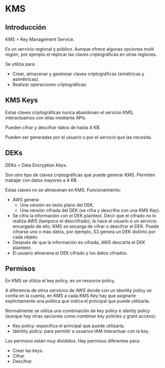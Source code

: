# KMS

## Introducción

KMS = Key Management Service.

Es un servicio regional y público. Aunque ofrece algunas opciones multi región, por ejemplo el replicar las claves criptográficas en otras regiones.

Se utiliza para:

- Crear, almacenar y gestionar claves criptográficas (simétricas y asimétricas).
- Realizar operaciones criptográficas.

## KMS Keys

Estas claves criptográficas nunca abandonan el servicio KMS, interactuamos con ellas mediante APIs.

Pueden cifrar y descifrar datos de hasta 4 KB.

Pueden ser generadas por el usuario o por el servicio que las necesita.

## DEKs

DEKs = Data Encryption Keys.

Son otro tipo de claves criptográficas que puede generar KMS. Permiten trabajar con datos mayores a 4 KB.

Estas claves no se almacenan en KMS. Funcionamiento:

- AWS genera:
  - Una versión en texto plano del DEK.
  - Una versión cifrada del DEK (se cifra y descrifra con una KMS Key).
- Se cifra la información con el DEK plaintext. Decir que el cifrado no lo realiza AWS (tampoco el descrifrado), lo hace el usuario o un servicio encargado de ello; KMS se encarga de cifrar o descifrar el DEK. Puede cifrarse uno o más datos, por ejemplo, S3 genera un DEK distinto por cada objeto.
- Después de que la información es cifrada, AWS descarta el DEK plaintext.
- El usuario almacena el DEK cifrado y los datos cifrados.

## Permisos

En KMS se utiliza el key policy, es un resource policy.

A diferencia de otros servicios de AWS donde con un identity policy se confía en la cuenta, en KMS a cada KMS Key hay que asignarle explícitamente una política que indica el principal que puede utilizarla.

Normalmente se utiliza una combinación de key policy e identiy policy (aunque hay otras opciones como combinar key policies y grant access):

- Key policy: especifica el principal que puede utilizarla.
- Identity policy: para permitir a usuarios IAM interactuar con la key.

Los permisos están muy divididos. Hay permisos diferentes para:

- Crear las keys.
- Cifrar.
- Descifrar.
